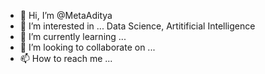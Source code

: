 - 👋 Hi, I’m @MetaAditya
- 👀 I’m interested in ... Data Science, Artitificial Intelligence
- 🌱 I’m currently learning ...
- 💞️ I’m looking to collaborate on ...
- 📫 How to reach me ...

<!---
MetaAditya/MetaAditya is a ✨ special ✨ repository because its `README.md` (this file) appears on your GitHub profile.
You can click the Preview link to take a look at your changes.
--->
